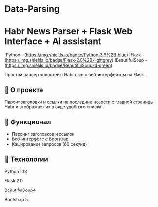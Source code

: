# Data-Parsing
# Habr News Parser + Flask Web Interface + Ai assistant

!Python - (https://img.shields.io/badge/Python-3.9%2B-blue)
!Flask - (https://img.shields.io/badge/Flask-2.0%2B-lightgrey)
!BeautifulSoup - (https://img.shields.io/badge/BeautifulSoup-4-green)

Простой парсер новостей с Habr.com с веб-интерфейсом на Flask.

## 🔹 О проекте
Парсит заголовки и ссылки на последние новости с главной страницы Habr и отображает их в виде удобного списка.

## 🔹 Функционал
- Парсинг заголовков и ссылок
- Веб-интерфейс с Bootstrap
- Кэширование запросов (60 секунд)

## 🔹 Технологии
Python 1.13

Flask 2.0

BeautifulSoup4

Bootstrap 5
